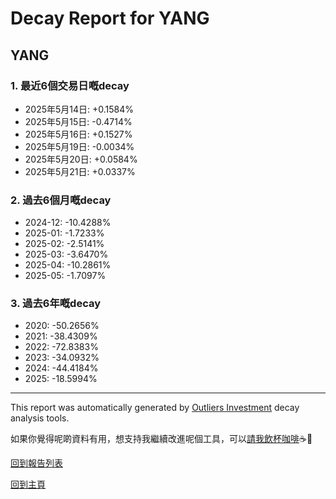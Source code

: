 # Decay Report for YANG

## YANG

### 1. 最近6個交易日嘅decay

- 2025年5月14日: +0.1584%
- 2025年5月15日: -0.4714%
- 2025年5月16日: +0.1527%
- 2025年5月19日: -0.0034%
- 2025年5月20日: +0.0584%
- 2025年5月21日: +0.0337%

### 2. 過去6個月嘅decay

- 2024-12: -10.4288%
- 2025-01: -1.7233%
- 2025-02: -2.5141%
- 2025-03: -3.6470%
- 2025-04: -10.2861%
- 2025-05: -1.7097%

### 3. 過去6年嘅decay

- 2020: -50.2656%
- 2021: -38.4309%
- 2022: -72.8383%
- 2023: -34.0932%
- 2024: -44.4184%
- 2025: -18.5994%

------------------------------
This report was automatically generated by [Outliers Investment](https://outliersecon.github.io/Outliers-Investment/) decay analysis tools.

如果你覺得呢啲資料有用，想支持我繼續改進呢個工具，可以[請我飲杯咖啡](https://buymeacoffee.com/outliersecon)☕🙏

[回到報告列表](https://outliersecon.github.io/Outliers-Investment/reports/reports_public)

[回到主頁](https://outliersecon.github.io/Outliers-Investment/)